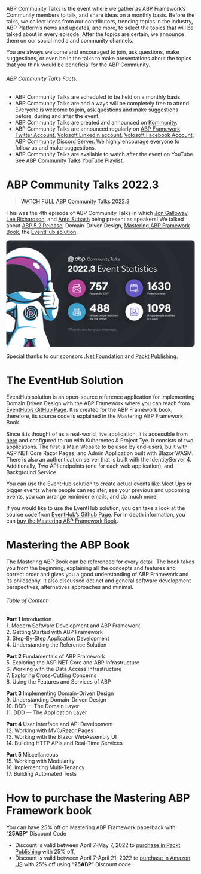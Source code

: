  ABP Community Talks is the event where we gather as ABP Framework’s Community members to talk, and share ideas on a monthly basis. Before the talks, we collect ideas from our contributors, trending topics in the industry, ABP Platform’s news and updates, and more, to select the topics that will be talked about in every episode. After the topics are certain, we announce them on our social media and community channels.
 
 You are always welcome and encouraged to join, ask questions, make suggestions, or even be in the talks to make presentations about the topics that you think would be beneficial for the ABP Community.
 
###### ABP Community Talks Facts:
 * ABP Community Talks are scheduled to be held on a monthly basis.
 * ABP Community Talks are and always will be completely free to attend. Everyone is welcome to join, ask questions and make suggestions before, during and after the event.
 * ABP Community Talks are created and announced on [Kommunity](https://kommunity.com/volosoft/events).
 * ABP Community Talks are announced regularly on [ABP Framework Twitter Account](https://twitter.com/abpframework), [Volosoft LinkedIn account](https://www.linkedin.com/company/volosoft), [Volosoft Facebook Account](https://www.facebook.com/volosoftcompany), [ABP Community Discord Server](https://abp.io/join-discord). We highly encourage everyone to follow us and make suggestions.
 * ABP Community Talks are available to watch after the event on YouTube. See [ABP Community Talks YouTube Playlist](https://www.youtube.com/playlist?list=PLsNclT2aHJcOsPustEkzG6DywiO8eh0lB).
 
# ABP Community Talks 2022.3
 
> [WATCH FULL ABP Community Talks 2022.3](https://www.youtube.com/watch?v=lB3iXQccaV4)
 
 This was the 4th episode of ABP Community Talks in which [Jon Galloway](https://twitter.com/jongalloway), [Lee Richardson,](https://twitter.com/lprichar) and [Anto Subash](https://twitter.com/antosubash) being present as speakers! We talked about [ABP 5.2 Release](https://blog.abp.io/abp/ABP-IO-Platform-5-2-Final-Has-Been-Released), Domain-Driven Design, [Mastering ABP Framework Book](https://www.packtpub.com/product/mastering-abp-framework/9781801079242), the [EventHub solution](https://www.openeventhub.com/).
 
![164219611-2c46e9d8-1689-4c5f-a783-42f18003f239.png](b8cdde094516786c107d3a0359023e6c.png)
 
 Special thanks to our sponsors [.Net Foundation](https://dotnetfoundation.org/) and [Packt Publishing](https://www.packtpub.com/).
 
# The EventHub Solution
 EventHub solution is an open-source reference application for implementing Domain Driven Design with the ABP Framework where you can reach from [EventHub’s GitHub Page](https://github.com/volosoft/eventhub). It is created for the ABP Framework book, therefore, its source code is explained in the Mastering ABP Framework Book.
 
 Since it is thought of as a real-world, live application, it is accessible from [here](https://www.openeventhub.com/) and configured to run with Kubernetes & Project Tye. It consists of two applications. The first is Main Website to be used by end-users, built with ASP.NET Core Razor Pages, and Admin Application built with Blazor WASM. There is also an authentication server that is built with the IdentityServer 4. Additionally, Two API endpoints (one for each web application), and Background Service.
 
 You can use the EventHub solution to create actual events like Meet Ups or bigger events where people can register, see your previous and upcoming events, you can arrange reminder emails, and do much more!
 
 If you would like to use the EventHub solution, you can take a look at the source code from [EventHub’s Github Page](https://github.com/volosoft/eventhub). For in depth information, you can [buy the Mastering ABP Framework Book](https://www.packtpub.com/product/mastering-abp-framework/9781801079242).
 
# Mastering the ABP Book
 The Mastering ABP Book can be referenced for every detail. The book takes you from the beginning, explaining all the concepts and features and correct order and gives you a good understanding of ABP Framework and its philosophy. It also discussed dot.net and general software development perspectives, alternatives approaches and minimal.

###### Table of Content:
**Part 1** Introduction
<br>1. Modern Software Development and ABP Framework
<br>2. Getting Started with ABP Framework
<br>3. Step-By-Step Application Development
<br>4. Understanding the Reference Solution
 
**Part 2** Fundamentals of ABP Framework
<br>5. Exploring the ASP.NET Core and ABP Infrastructure
<br>6. Working with the Data Access Infrastructure
<br>7. Exploring Cross-Cutting Concerns
<br>8. Using the Features and Services of ABP
 
**Part 3** Implementing Domain-Driven Design
<br>9. Understanding Domain-Driven Design
<br>10. DDD — The Domain Layer
<br>11. DDD — The Application Layer
 
**Part 4** User Interface and API Development
<br>12. Working with MVC/Razor Pages
<br>13. Working with the Blazor WebAssembly UI
<br>14. Building HTTP APIs and Real-Time Services
 
**Part 5** Miscellaneous
<br>15. Working with Modularity
<br>16. Implementing Multi-Tenancy
<br>17. Building Automated Tests
 
# How to purchase the Mastering ABP Framework book
You can have 25% off on Mastering ABP Framework paperback with “**25ABP**” Discount Code
* Discount is valid between April 7-May 7, 2022 to [purchase in Packt Publishing](https://www.packtpub.com/product/mastering-abp-framework/9781801079242) with 25% off,
* Discount is valid between April 7-April 21, 2022 to [purchase in Amazon US](https://www.amazon.com/gp/mpc/A2945M1X0HIWNL) with 25% off using “**25ABP**” Discount code.

